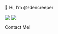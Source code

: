 👋 Hi, I’m @edencreeper

<img align="center" src="https://github-readme-stats.vercel.app/api?username=edencreeper&show_icons=true&theme=tokyonight">
<img align="center" src="https://github-readme-stats.vercel.app/api/top-langs/?username=edencreeper">


Contact Me!

<!---
edencreeper/edencreeper is a ✨ special ✨ repository because its `README.md` (this file) appears on your GitHub profile.
You can click the Preview link to take a look at your changes.
--->

